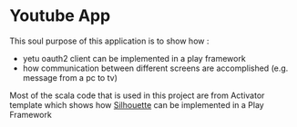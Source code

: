 Youtube App
=====================================
This soul purpose of this application is to show how :

* yetu oauth2 client can be implemented in a play framework
* how communication between different screens are accomplished (e.g. message from a pc to tv)

Most of the scala code that is used in this project are from Activator template which shows how [Silhouette](https://github.com/mohiva/play-silhouette)  can be implemented in a Play Framework
